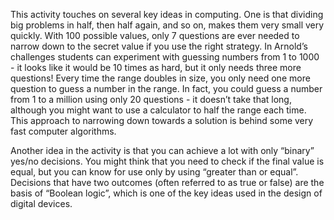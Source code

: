 This activity touches on several key ideas in computing.
One is that dividing big problems in half, then half again, and so on, makes them very small very quickly.
With 100 possible values, only 7 questions are ever needed to narrow down to the secret value if you use the right strategy.
In Arnold’s challenges students can experiment with guessing numbers from 1 to 1000 - it looks like it would be 10 times as hard, but it only needs three more questions!
Every time the range doubles in size, you only need one more question to guess a number in the range.
In fact, you could guess a number from 1 to a million using only 20 questions - it doesn’t take that long, although you might want to use a calculator to half the range each time.
This approach to narrowing down towards a solution is behind some very fast computer algorithms.

Another idea in the activity is that you can achieve a lot with only “binary” yes/no decisions.
You might think that you need to check if the final value is equal, but you can know for use only by using “greater than or equal”.
Decisions that have two outcomes (often referred to as true or false) are the basis of “Boolean logic”, which is one of the key ideas used in the design of digital devices.
